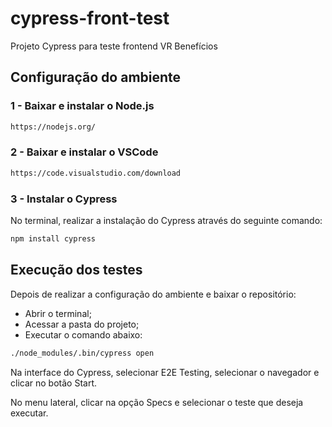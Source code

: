 # cypress-front-test
Projeto Cypress para teste frontend VR Benefícios

## Configuração do ambiente

### 1 - Baixar e instalar o Node.js

```bash
https://nodejs.org/
```

### 2 - Baixar e instalar o VSCode

```bash
https://code.visualstudio.com/download
```

### 3 - Instalar o Cypress

No terminal, realizar a instalação do Cypress através do seguinte comando:

```bash
npm install cypress
```

## Execução dos testes

Depois de realizar a configuração do ambiente e baixar o repositório:

* Abrir o terminal;
* Acessar a pasta do projeto;
* Executar o comando abaixo:

```bash
./node_modules/.bin/cypress open
```

Na interface do Cypress, selecionar E2E Testing, selecionar o navegador e clicar no botão Start.

No menu lateral, clicar na opção Specs e selecionar o teste que deseja executar.